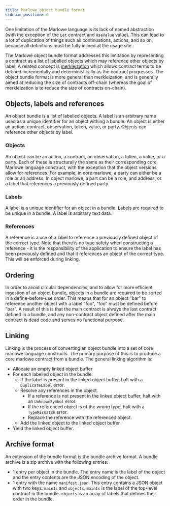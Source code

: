 ```yaml
---
title: Marlowe object bundle format
sidebar_position: 6
---
```


One limitation of the Marlowe language is its lack of named abstraction (with
the exception of the `Let` contract and `UseValue` value). This can lead to a
lot of duplication of things such as continuations, actions, and so on, because
all definitions must be fully inlined at the usage site.

The Marlowe object bundle format addresses this limitation by representing a
contract as a list of labelled objects which may reference other objects by
label. A related concept is [merkleization](large-contracts.md) which allows
contract terms to be defined incrementally and deterministically as the contract
progresses. The object bundle format is more general than merkleization, and is
generally aimed at reducing the size of contracts off-chain (whereas the goal
of merkleization is to reduce the size of contracts on-chain).

## Objects, labels and references

An object bundle is a list of labelled objects. A label is an arbitrary name
used as a unique identifier for an object withing a bundle. An object is either
an action, contract, observation, token, value, or party. Objects can reference
other objects by label.

### Objects

An object can be an action, a contract, an observation, a token, a value, or a
party. Each of these is structurally the same as their corresponding core Marlowe
language construct, with the exception that the object versions allow for
references. For example, in core marlowe, a party can either be a role or an
address. In object marlowe, a part can be a role, and address, or a label that
references a previously defined party.

### Labels

A label is a unique identifier for an object in a bundle. Labels are required
to be unique in a bundle. A label is arbitrary text data.

### References

A reference is a use of a label to reference a previously defined object of the
correct type. Note that there is no type safety when constructing a reference -
it is the responsibility of the application to ensure the label has been
previously defined and that it references an object of the correct type. This
will be enforced during linking.

## Ordering

In order to avoid circular dependencies, and to allow for more efficient
ingestion of an object bundle, objects in a bundle are required to be sorted in
a define-before-use order. This means that for an object "bar" to reference
another object with a label "foo", "foo" must be defined before "bar". A result
of this is that the main contract is always the last contract defined in a bundle,
and any non-contract object defined after the main contract is dead code and
serves no functional purpose.

## Linking

Linking is the process of converting an object bundle into a set of core
marlowe language constructs. The primary purpose of this is to produce a core
marlowe contract from a bundle. The general linking algorithm is:

- Allocate an empty linked object buffer
- For each labelled object in the bundle:
    - If the label is present in the linked object buffer, halt with a `DuplicateLabel` error.
    - Resolve any references in the object.
        - If a reference is not present in the linked object buffer, halt with an `UnknownSymbol` error.
        - If the referenced object is of the wrong type, halt with a `TypeMismatch` error.
        - Replace the reference with the referenced object.
    - Add the linked object to the linked object buffer
- Yield the linked object buffer.

## Archive format

An extension of the bundle format is the bundle archive format. A bundle
archive is a zip archive with the following entries:

- 1 entry per object in the bundle. The entry name is the label of the object
  and the entry contents are the JSON encoding of the object.
- 1 entry with the name `manifest.json`. This entry contains a JSON object with
  two keys: `mainIs` and `objects`. `mainIs` is the label of the top-level
  contract in the bundle. `objects` is an array of labels that defines their
  order in the bundle.
